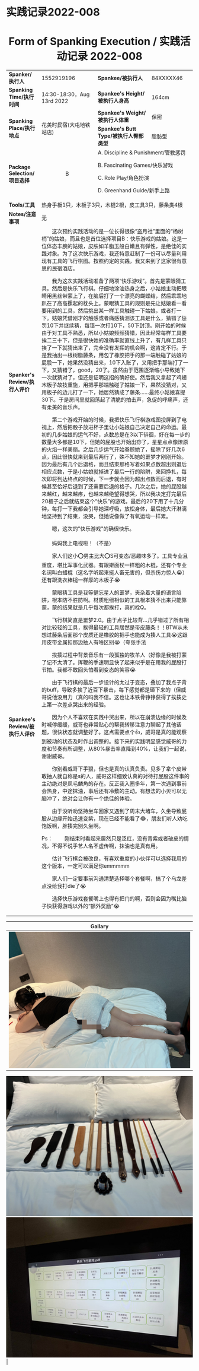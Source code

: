 # 实践记录2022-008

# <center>Form of Spanking Execution / 实践活动记录 2022-008</center>
<table>
    <tr>
        <td><b>Spanker/执行人</b></td>
        <td>1552919196</td>
        <td><b>Spankee/被执行人</b></td>
        <td>84XXXXX46</td>
    </tr>
    <tr>
        <td><b>Spanking Time/执行时间</b></td>
        <td>14:30-18:30，Aug 13rd 2022</td>
        <td><b>Spankee's Height/被执行人身高</b></td>
        <td>164cm</td>
    </tr>
    <tr>
        <td rowspan=2><b>Spanking Place/执行地点</b></td>
        <td rowspan=2>花美时民宿(大屯地铁站店)</td>
        <td><b>Spankee's Weight/被执行人体重</b></td>
        <td>保密</td>
    </tr> 
    <tr>
        <td><b>Spankee's Butt Type/被执行人臀部类型</b></td>
        <td>脂肪型</td>
    </tr>
    <tr>
        <td><b>Package Selection/项目选择</b></td>
        <td style="text-align: center;">B</td>
        <td colspan =2>
        A. Discipline & Punishment/管教惩罚

B. Fascinating Games/快乐游戏

C. Role Play/角色扮演

D. Greenhand Guide/新手上路
        </td>
    </tr>
    <tr>
        <td><b>Tools/工具</b></td>
        <td colspan=3>热身手板1只，木板子3只，木棍2根，皮工具3只，藤条类4根</td>
    </tr>
    <tr>
        <td><b>Notes/注意事项</b></td>
        <td colspan=3>无</td>
    </tr>
    <tr>
        <td><b>Spanker's Review/执行人评价</b></td>
        <td colspan=3>&emsp;&emsp;这次预约实践活动的是一位长得很像“盗月社”里面的“杨树梢”的姑娘，而且也是首位选择项目B：快乐游戏的姑娘。这是一位体态丰腴的姑娘，皮肤如羊脂玉般白嫩且有弹性，是绝佳的实践对象。为了这次快乐游戏，我还特意赶制了一份可以尽量利用现有工具的飞行棋图。按照约定的实践，我又来到了这家很有意思的民宿酒店。

&emsp;&emsp;我为这次实践活动准备了两项“快乐游戏”。首先是蒙眼猜工具。然后是快乐飞行棋。仔细地涂油热身之后，小姑娘主动把眼睛用黑丝带蒙上了，在脑后打了一个漂亮的蝴蝶结，然后乖乖地趴在了高高摞起的枕头上。蒙眼猜工具的规则是先让姑娘看一看要用到的工具，然后挑出某一样工具触碰一下姑娘，或者打一下。姑娘凭借刚才的触感或者痛感猜测该工具是什么，猜错了惩罚10下并继续猜，每错一次打10下，50下封顶。刚开始的时候由于对工具不熟悉，所以小姑娘频频猜错，因此经常每样工具要挨二三十下，但是很快她的准确率就直线上升了，有几样工具只挨了一下就猜出来了，完全没有发挥的机会啊，这肯定不行。于是我抽出一根树脂藤条，用包了橡胶把手的那一端触碰了姑娘的屁股一下，她果然没猜出来，10下入账了，又用把手那端打了一下，又猜错了，good，20了。虽然由于范围逐渐缩小导致她下一次就猜对了，但还是证明这招的确好使。然后我又拿起了鸡翅木板子故技重施，用把手那端触碰了姑娘一下，果然没猜对，又用板子的边儿打了一下，她居然猜成了藤条……最终小姑娘喜提30下。于是房间里就回荡起了清脆的拍击声，急促的呼痛声，还有柔美的音乐声。

&emsp;&emsp;第二个游戏开始的时候，我把快乐飞行棋游戏图投屏到了电视上，然后把骰子放进杯子里让小姑娘自己决定自己的命运。最初的几步姑娘的运气不好，点数总是在3以下徘徊，好在每一步的数量大多都是10下，但她的屁股也开始出痧了，星星点点像燎原的火焰一样美丽。之后几步运气开始眷顾她了，摇除了好几次6点，因此很快就来到最后两行了，殊不知她的噩梦才刚刚开始。因为最后有几个后退格，而且结束那格写着如果点数超出则退后相应点数，于是小姑娘就掉进了最后一行的陷阱，来回挣扎，每次即将到达终点的时候，下一步就会因为超出点数而后退，有时候甚至恰好后退到了还需要后退的格子。几次之后，她的屁股越来越红，越来越疼，也越来越绝望得想哭，所以我决定打完最后20板子之后就结束这个“快乐”的游戏。最后的20下用了十几分钟，每打一下我都会引导她深呼吸，放松身体，最后她大汗淋漓地坚持到了结束，没哭，但她说像做了有氧运动一样累。

&emsp;&emsp;嗯，这次的"快乐游戏"的确很快乐。
        </td>
    </tr>
    <tr>
        <td><b>Spankee's Review/被执行人评价 </b></td>
        <td colspan=3>&emsp;&emsp;妈妈我上电视啦！（不是）

&emsp;&emsp;​家人们这小⭕男主比大⭕S可变态/恶趣味多了。工具专业且重度，堪比军事化武器。有跟擀面杖一样粗的木棍，还有个专业名词叫白蜡棍（这名字听起来挺人畜无害的，但杀伤力惊人:sob:）还有跟洗衣棒槌一样厚的木板子:sob:

&emsp;&emsp;蒙眼猜工具是我等健忘星人的噩梦，夹杂着大量的语言陷阱，根本防不胜防啊。材质粗细相似的工具根本猜不出来只能靠蒙，蒙的结果就是几乎每次都挨打，真的栓Q。

&emsp;&emsp;飞行棋简直是噩梦2.0。由于点子比较背…几乎错过了所有相对比较轻的工具，挨得最轻的工具居然是带皮藤条！！BTW从未想过藤条后面那个皮质还是橡胶的把手也能成为揍人工具:sob:这跟用皮带金属扣那边抽人有啥区别:sob:（夸张手法

&emsp;&emsp;挨揍过程中背景音乐有一段孤独的牧羊人（好像是我被打蒙了记不太清了。挥鞭的手速明显快了起来似乎是在用我的屁股打节拍。我都不敢回头怕看到变态的笑容:sob:

&emsp;&emsp;​由于飞行棋的最后一步设计的太过于变态，叠加了我点子背的buff，导致多挨了近百下暴击，每下感觉都是砸下来的（但威哥说他没用力（真的吗我不信。这也让本铁骨铮铮获得了挨揍史上第一次差点哭出来的经验。

&emsp;&emsp;因为个人不喜欢在实践中哭出来，所以在崩溃边缘的时候及时喊停缓缓，威哥也非常贴心的帮我转移注意力聊起了其他话题，很快状态就调整好了。这点需要点个👍，威哥是真的能观察到被动的状态及时作出调整的。接下来的实践明显感觉威哥的力度和节奏有所调整，从80%暴击率直降到40%，让我们一起说，谢谢威哥。

&emsp;&emsp;你别看威哥下手狠，但也是真的认真负责。见多了拿个皮带敢抽人就自称是s的人，威哥这样细致认真的对待打屁股这件事的主动绝对是凤毛麟角的存在。反正我入圈多年，第一次遇到事前会热身，中途抹油，事后还有冷敷的主动。有想法的小贝可以无脑冲了，绝对会让你有一个绝佳的体验。

&emsp;&emsp;由于没听劝坚持坐车回家又遇到了周末大堵车，久坐导致屁股从边缘开始迅速变紫，现在已经不能看了:joy:，朋友们听人劝吃饱饭啊，胖揍完别久坐啊。

​Ps：
&emsp;&emsp;​刚结束时看起来居然只是泛红，没有青紫或者破皮的情况，不得不说手艺人名不虚传啊，抹油也是真有用。

&emsp;&emsp;估计飞行棋会被改良，有喜欢重度的小伙伴可以选择我用的这个版本，一定可以满足你emmmmm

&emsp;&emsp;家人们一定要事前沟通清楚选择哪个套餐啊，搞了个乌龙差点没给我打die了:sob:

&emsp;&emsp;选择快乐游戏套餐嘴上也得有把门的啊，否则会因为嘴比脑子快获得游戏以外的“额外奖励”:sob:</td>
    </tr>
</table>

|**Gallary**|
|---|
|![冷敷图](/images/2022-008.jpg "冷敷")
![工具图](/images/tools-2022-008.jpg "工具")
![游戏图](/images/games-2022-008.jpg "游戏")|
